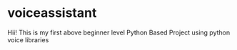 # voiceassistant
Hii! 
This is my first  above beginner level Python Based Project using python voice libraries
